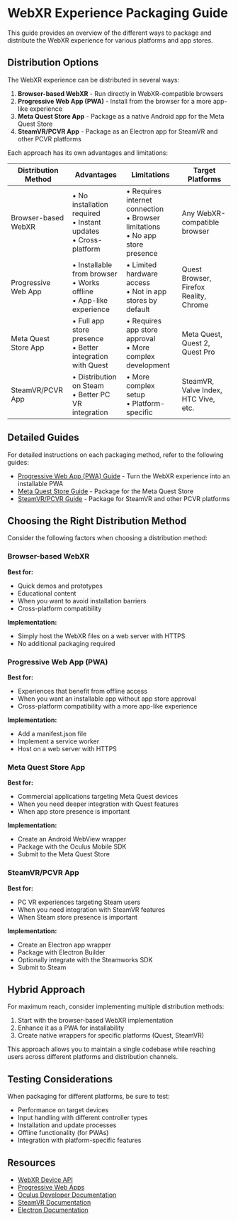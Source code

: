 # WebXR Experience Packaging Guide

This guide provides an overview of the different ways to package and distribute the WebXR experience for various platforms and app stores.

## Distribution Options

The WebXR experience can be distributed in several ways:

1. **Browser-based WebXR** - Run directly in WebXR-compatible browsers
2. **Progressive Web App (PWA)** - Install from the browser for a more app-like experience
3. **Meta Quest Store App** - Package as a native Android app for the Meta Quest Store
4. **SteamVR/PCVR App** - Package as an Electron app for SteamVR and other PCVR platforms

Each approach has its own advantages and limitations:

| Distribution Method | Advantages | Limitations | Target Platforms |
|---------------------|------------|-------------|------------------|
| Browser-based WebXR | • No installation required<br>• Instant updates<br>• Cross-platform | • Requires internet connection<br>• Browser limitations<br>• No app store presence | Any WebXR-compatible browser |
| Progressive Web App | • Installable from browser<br>• Works offline<br>• App-like experience | • Limited hardware access<br>• Not in app stores by default | Quest Browser, Firefox Reality, Chrome |
| Meta Quest Store App | • Full app store presence<br>• Better integration with Quest | • Requires app store approval<br>• More complex development | Meta Quest, Quest 2, Quest Pro |
| SteamVR/PCVR App | • Distribution on Steam<br>• Better PC VR integration | • More complex setup<br>• Platform-specific | SteamVR, Valve Index, HTC Vive, etc. |

## Detailed Guides

For detailed instructions on each packaging method, refer to the following guides:

- [Progressive Web App (PWA) Guide](./pwa/README.md) - Turn the WebXR experience into an installable PWA
- [Meta Quest Store Guide](./quest/README.md) - Package for the Meta Quest Store
- [SteamVR/PCVR Guide](./steamvr/README.md) - Package for SteamVR and other PCVR platforms

## Choosing the Right Distribution Method

Consider the following factors when choosing a distribution method:

### Browser-based WebXR

**Best for:**
- Quick demos and prototypes
- Educational content
- When you want to avoid installation barriers
- Cross-platform compatibility

**Implementation:**
- Simply host the WebXR files on a web server with HTTPS
- No additional packaging required

### Progressive Web App (PWA)

**Best for:**
- Experiences that benefit from offline access
- When you want an installable app without app store approval
- Cross-platform compatibility with a more app-like experience

**Implementation:**
- Add a manifest.json file
- Implement a service worker
- Host on a web server with HTTPS

### Meta Quest Store App

**Best for:**
- Commercial applications targeting Meta Quest devices
- When you need deeper integration with Quest features
- When app store presence is important

**Implementation:**
- Create an Android WebView wrapper
- Package with the Oculus Mobile SDK
- Submit to the Meta Quest Store

### SteamVR/PCVR App

**Best for:**
- PC VR experiences targeting Steam users
- When you need integration with SteamVR features
- When Steam store presence is important

**Implementation:**
- Create an Electron app wrapper
- Package with Electron Builder
- Optionally integrate with the Steamworks SDK
- Submit to Steam

## Hybrid Approach

For maximum reach, consider implementing multiple distribution methods:

1. Start with the browser-based WebXR implementation
2. Enhance it as a PWA for installability
3. Create native wrappers for specific platforms (Quest, SteamVR)

This approach allows you to maintain a single codebase while reaching users across different platforms and distribution channels.

## Testing Considerations

When packaging for different platforms, be sure to test:

- Performance on target devices
- Input handling with different controller types
- Installation and update processes
- Offline functionality (for PWAs)
- Integration with platform-specific features

## Resources

- [WebXR Device API](https://developer.mozilla.org/en-US/docs/Web/API/WebXR_Device_API)
- [Progressive Web Apps](https://web.dev/progressive-web-apps/)
- [Oculus Developer Documentation](https://developer.oculus.com/documentation/)
- [SteamVR Documentation](https://partner.steamgames.com/doc/features/steamvr)
- [Electron Documentation](https://www.electronjs.org/docs)
